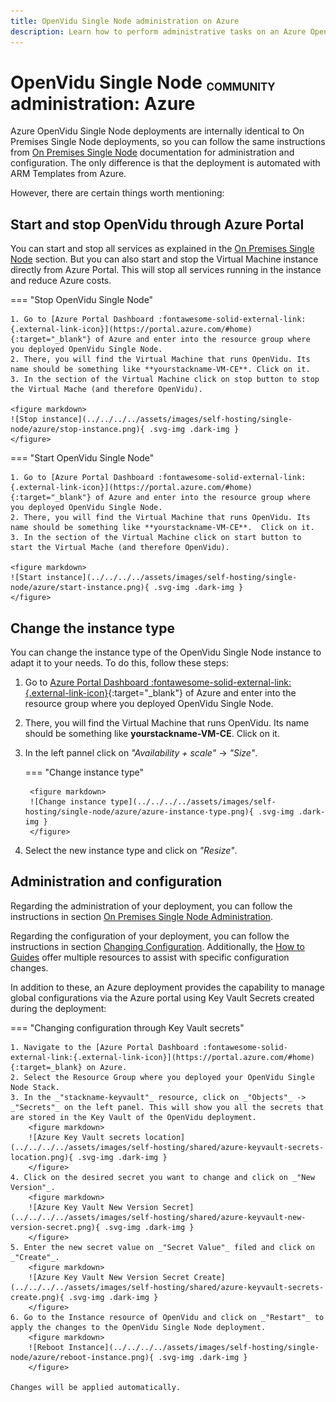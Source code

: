```yaml
---
title: OpenVidu Single Node administration on Azure
description: Learn how to perform administrative tasks on an Azure OpenVidu Single Node deployment
---
```


# OpenVidu Single Node <span class="openvidu-tag openvidu-community-tag" style="font-size: .6em; vertical-align: text-bottom">COMMUNITY</span> administration: Azure

Azure OpenVidu Single Node deployments are internally identical to On Premises Single Node deployments, so you can follow the same instructions from [On Premises Single Node](../on-premises/admin.md) documentation for administration and configuration. The only difference is that the deployment is automated with ARM Templates from Azure.

However, there are certain things worth mentioning:

## Start and stop OpenVidu through Azure Portal

You can start and stop all services as explained in the [On Premises Single Node](../on-premises/admin.md#starting-stopping-and-restarting-openvidu) section. But you can also start and stop the Virtual Machine instance directly from Azure Portal. This will stop all services running in the instance and reduce Azure costs.

=== "Stop OpenVidu Single Node"

    1. Go to [Azure Portal Dashboard :fontawesome-solid-external-link:{.external-link-icon}](https://portal.azure.com/#home){:target="_blank"} of Azure and enter into the resource group where you deployed OpenVidu Single Node.
    2. There, you will find the Virtual Machine that runs OpenVidu. Its name should be something like **yourstackname-VM-CE**. Click on it.
    3. In the section of the Virtual Machine click on stop button to stop the Virtual Mache (and therefore OpenVidu).

    <figure markdown>
    ![Stop instance](../../../../assets/images/self-hosting/single-node/azure/stop-instance.png){ .svg-img .dark-img }
    </figure>

=== "Start OpenVidu Single Node"

    1. Go to [Azure Portal Dashboard :fontawesome-solid-external-link:{.external-link-icon}](https://portal.azure.com/#home){:target="_blank"} of Azure and enter into the resource group where you deployed OpenVidu Single Node.
    2. There, you will find the Virtual Machine that runs OpenVidu. Its name should be something like **yourstackname-VM-CE**.  Click on it.
    3. In the section of the Virtual Machine click on start button to start the Virtual Mache (and therefore OpenVidu).

    <figure markdown>
    ![Start instance](../../../../assets/images/self-hosting/single-node/azure/start-instance.png){ .svg-img .dark-img }
    </figure>

## Change the instance type

You can change the instance type of the OpenVidu Single Node instance to adapt it to your needs. To do this, follow these steps:

1. Go to [Azure Portal Dashboard :fontawesome-solid-external-link:{.external-link-icon}](https://portal.azure.com/#home){:target="_blank"} of Azure and enter into the resource group where you deployed OpenVidu Single Node.
2. There, you will find the Virtual Machine that runs OpenVidu. Its name should be something like **yourstackname-VM-CE**. Click on it.
3. In the left pannel click on _"Availability + scale"_ -> _"Size"_.

    === "Change instance type"

        <figure markdown>
        ![Change instance type](../../../../assets/images/self-hosting/single-node/azure/azure-instance-type.png){ .svg-img .dark-img }
        </figure>

4. Select the new instance type and click on _"Resize"_.

## Administration and configuration

Regarding the administration of your deployment, you can follow the instructions in section [On Premises Single Node Administration](../on-premises/admin.md).

Regarding the configuration of your deployment, you can follow the instructions in section [Changing Configuration](../../configuration/changing-config.md). Additionally, the [How to Guides](../../how-to-guides/index.md) offer multiple resources to assist with specific configuration changes.

In addition to these, an Azure deployment provides the capability to manage global configurations via the Azure portal using Key Vault Secrets created during the deployment:

=== "Changing configuration through Key Vault secrets"

    1. Navigate to the [Azure Portal Dashboard :fontawesome-solid-external-link:{.external-link-icon}](https://portal.azure.com/#home){:target=_blank} on Azure.
    2. Select the Resource Group where you deployed your OpenVidu Single Node Stack.
    3. In the _"stackname-keyvault"_ resource, click on _"Objects"_ -> _"Secrets"_ on the left panel. This will show you all the secrets that are stored in the Key Vault of the OpenVidu deployment.
        <figure markdown>
        ![Azure Key Vault secrets location](../../../../assets/images/self-hosting/shared/azure-keyvault-secrets-location.png){ .svg-img .dark-img }
        </figure>
    4. Click on the desired secret you want to change and click on _"New Version"_.
        <figure markdown>
        ![Azure Key Vault New Version Secret](../../../../assets/images/self-hosting/shared/azure-keyvault-new-version-secret.png){ .svg-img .dark-img }
        </figure>
    5. Enter the new secret value on _"Secret Value"_ filed and click on _"Create"_.
        <figure markdown>
        ![Azure Key Vault New Version Secret Create](../../../../assets/images/self-hosting/shared/azure-keyvault-secrets-create.png){ .svg-img .dark-img }
        </figure>
    6. Go to the Instance resource of OpenVidu and click on _"Restart"_ to apply the changes to the OpenVidu Single Node deployment.
        <figure markdown>
        ![Reboot Instance](../../../../assets/images/self-hosting/single-node/azure/reboot-instance.png){ .svg-img .dark-img }
        </figure>

    Changes will be applied automatically.
